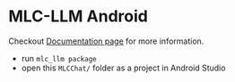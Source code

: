 # MLC-LLM Android

Checkout [Documentation page](https://llm.mlc.ai/docs/deploy/android.html) for more information.

- run `mlc_llm package`
- open this `MLCChat/` folder as a project in Android Studio
